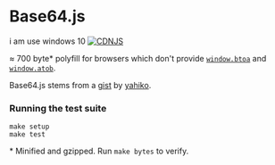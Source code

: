 # Base64.js
i am use windows 10
[![CDNJS](https://img.shields.io/cdnjs/v/Base64.svg)](https://cdnjs.com/libraries/Base64)

≈ 700 byte* polyfill for browsers which don't provide [`window.btoa`][1] and
[`window.atob`][2].

Base64.js stems from a [gist][3] by [yahiko][4].

### Running the test suite

    make setup
    make test

\* Minified and gzipped. Run `make bytes` to verify.


[1]: https://developer.mozilla.org/en/DOM/window.btoa
[2]: https://developer.mozilla.org/en/DOM/window.atob
[3]: https://gist.github.com/229984
[4]: https://github.com/yahiko
